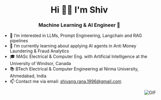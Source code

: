 <h1 align="center">Hi 👋🏼 I'm Shiv </h1>
<h3 align="center">Machine Learning & AI Engineer 🤖</h3>

- 👀 I’m interested in LLMs, Prompt Engineering, Langchain and RAG pipelines
- 🌱 I’m currently learning about applying AI agents in Anti Money Laundering & Fraud Analytics
- 🎓 MASc Electrical & Computer Eng. with Artificial Intelligence at the University of Windsor, Canada
- 📚 BTech Electrical & Computer Engineering at Nirma University, Ahmedabad, India
- 📫 Contact me via email: shivang.rana.1996@gmail.com

<img align="right" alt="GIF" src="https://i.giphy.com/media/v1.Y2lkPTc5MGI3NjExZzRiaGVzc2I5ZHdwb3hvNDZjYTNvNmV2OTRqbTQ1b3czN2tqdTJhdCZlcD12MV9pbnRlcm5hbF9naWZfYnlfaWQmY3Q9Zw/OVtqvymKkkcTu/giphy.gif"/>

<!---
shiv-rna/shiv-rna is a ✨ special ✨ repository because its `README.md` (this file) appears on your GitHub profile.
You can click the Preview link to take a look at your changes.

- 🥑 Check out my portfolio website at [mitchellsparrow.com](https://mitchellsparrow.com)
<img align="right" alt="GIF" src="https://media.giphy.com/media/MC6eSuC3yypCU/giphy.gif" />
--->
